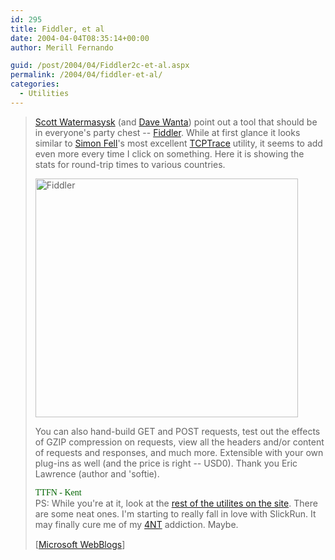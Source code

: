 ```yaml
---
id: 295
title: Fiddler, et al
date: 2004-04-04T08:35:14+00:00
author: Merill Fernando

guid: /post/2004/04/Fiddler2c-et-al.aspx
permalink: /2004/04/fiddler-et-al/
categories:
  - Utilities
---
```

<body xmlns="http://www.w3.org/1999/xhtml">
    <div class="Section1">
        <blockquote style='margin-top:5.0pt;margin-bottom:5.0pt'> 
        <p>
            <a href="http://scottwater.com/blog/archive/2004/03/16/Fiddler.aspx" title="http://scottwater.com/blog/archive/2004/03/16/Fiddler.aspx">Scott
            Watermasysk</a> (and <a href="http://weblogs.asp.net/dwanta" title="http://weblogs.asp.net/dwanta">Dave
            Wanta</a>) point out a tool that should be in everyone's party chest -- <a href="http://www.bayden.com/fiddler/" title="http://www.bayden.com/fiddler/">Fiddler</a>.
            While at first glance it looks similar to <a href="http://www.pocketsoap.com/weblog/" title="http://www.pocketsoap.com/weblog/">Simon
            Fell</a>'s most excellent <a href="http://www.pocketsoap.com/tcptrace/" title="http://www.pocketsoap.com/tcptrace/">TCPTrace</a> utility,
            it seems to add even more every time I click on something. Here it is showing the
            stats for round-trip times to various countries.
        </p>
        <p>
            <img border="0" width="420" height="382" id="_x0000_i1025" src="http://www.f1group.com/drop/fiddler.png" alt="Fiddler" />
        </p>
        <p>
            You can also hand-build GET and POST requests, test out the effects of GZIP compression
            on requests, view all the headers and/or content of requests and responses, and much
            more. Extensible with your own plug-ins as well (and the price is right -- USD0).
            Thank you Eric Lawrence (author and 'softie).
        </p>
        <p>
            <font color="darkgreen"><span style='; font-family:Verdana;color:darkgreen'>TTFN -
            Kent<br />
            </span></font>PS: While you're at it, look at the <a href="http://www.bayden.com/other/" title="http://www.bayden.com/other/">rest
            of the utilites on the site</a>. There are some neat ones. I'm starting to really
            fall in love with SlickRun. It may finally cure me of my <a href="http://www.jpsoft.com/4ntdes.htm" title="http://www.jpsoft.com/4ntdes.htm">4NT</a> addiction.
            Maybe.
        </p>
        <p class="MsoNormal">
            <img border="0" width="1" height="1" id="_x0000_i1026" src="http://blogs.msdn.com/ksharkey/aggbug/106939.aspx" />
            <br />
            [<a href="http://blogs.msdn.com/ksharkey/archive/2004/04/02/106939.aspx">Microsoft
            WebBlogs</a>]
        </p>
        </blockquote>
    </div>
</body>